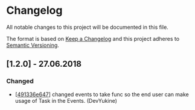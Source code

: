# Changelog
All notable changes to this project will be documented in this file.

The format is based on [Keep a Changelog](http://keepachangelog.com/en/1.0.0/)
and this project adheres to [Semantic Versioning](http://semver.org/spec/v2.0.0.html).

## [1.2.0] - 27.06.2018

### Changed

- [[491336e647](https://github.com/Dev-Yukine/Lavalink.NET/commit/491336e6470de7a4ab71d27853b762c2e98d3eb1)] changed events to take func so the end user can make usage of Task in the Events. (DevYukine)

